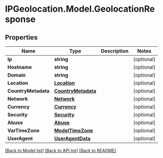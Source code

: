 # IPGeolocation.Model.GeolocationResponse

## Properties

Name | Type | Description | Notes
------------ | ------------- | ------------- | -------------
**Ip** | **string** |  | [optional] 
**Hostname** | **string** |  | [optional] 
**Domain** | **string** |  | [optional] 
**Location** | [**Location**](Location.md) |  | [optional] 
**CountryMetadata** | [**CountryMetadata**](CountryMetadata.md) |  | [optional] 
**Network** | [**Network**](Network.md) |  | [optional] 
**Currency** | [**Currency**](Currency.md) |  | [optional] 
**Security** | [**Security**](Security.md) |  | [optional] 
**Abuse** | [**Abuse**](Abuse.md) |  | [optional] 
**VarTimeZone** | [**ModelTimeZone**](ModelTimeZone.md) |  | [optional] 
**UserAgent** | [**UserAgentData**](UserAgentData.md) |  | [optional] 

[[Back to Model list]](../../README.md#documentation-for-models) [[Back to API list]](../../README.md#documentation-for-api-endpoints) [[Back to README]](../../README.md)

